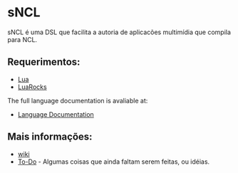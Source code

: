 # sNCL
sNCL é uma DSL que facilita a autoria de aplicacões multimídia que compila para NCL.

## Requerimentos:
* [Lua](https://www.lua.org/)
* [LuaRocks](https://luarocks.org/)
 
The full language documentation is avaliable at:
* [Language Documentation](https://sncl.readthedocs.io/en/latest/index.html)

## Mais informações:
* [wiki](https://github.com/TeleMidia-MA/sncl/wiki)
* [To-Do](https://github.com/TeleMidia-MA/sncl/wiki/To-Do) - Algumas coisas que ainda faltam serem feitas, ou idéias.
